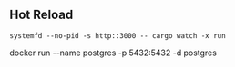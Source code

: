 
## Hot Reload

```
systemfd --no-pid -s http::3000 -- cargo watch -x run
```

docker run --name postgres  -p 5432:5432 -d postgres